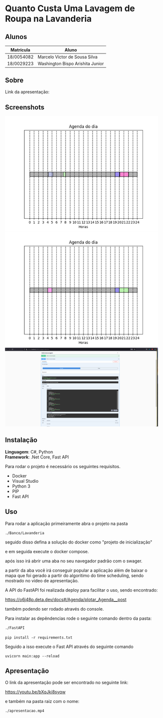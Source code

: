 # Quanto Custa Uma Lavagem de Roupa na Lavanderia

## Alunos

| Matrícula  | Aluno                            |
| ---------- | -------------------------------- |
| 18/0054082 | Marcelo Victor de Sousa Silva    |
| 18/0029223 | Washington Bispo Arishita Junior |

## Sobre 


Link da apresentação: 

## Screenshots
<img src="./img/Lavanderia1.png">
<img src="./img/Lavanderia2.png">
<img src="./img/Lavanderia3.png">

## Instalação 
**Linguagem**: C#, Python<br>
**Framework**: .Net Core, Fast API<br>

Para rodar o projeto é necessário os seguintes requisitos.

- Docker
- Visual Studio
- Python 3
- PIP
- Fast API

## Uso 

Para rodar a aplicação primeiramente abra o projeto na pasta

```
./Banco/Lavanderia
```

seguido disso defina a solução do docker como "projeto de inicialização"

e em seguida execute o docker compose.

após isso irá abrir uma aba no seu navegador padrão com o swager.

a partir da aba você irá conseguir popular a aplicação além de baixar o mapa que foi gerado a partir do algoritimo do time scheduling, sendo mostrado no vídeo de apresentação.

A API do FastAPI foi realizada deploy para facilitar o uso, sendo encontrado:

<https://o6j48p.deta.dev/docs#/Agenda/plotar_Agenda__post>

também podendo ser rodado através do console.

Para instalar as depêndencias rode o seguinte comando dentro da pasta: 

```
./FastAPI

pip install -r requirements.txt
```

Seguido a isso execute o Fast API através do seguinte comando

```
uvicorn main:app --reload
```

## Apresentação

O link da apresentação pode ser encontrado no seguinte link:

<https://youtu.be/bXqJki8syqw>

e também na pasta raiz com o nome:

```
./apresentacao.mp4
```
